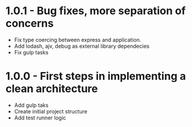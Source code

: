 
# 1.0.1 - Bug fixes, more separation of concerns
  - Fix type coercing between express and application. 
  - Add lodash, ajv, debug as external library dependecies
  - Fix gulp tasks
# 1.0.0 - First steps in implementing a clean architecture
  - Add gulp taks
  - Create initial project structure
  - Add test runner logic